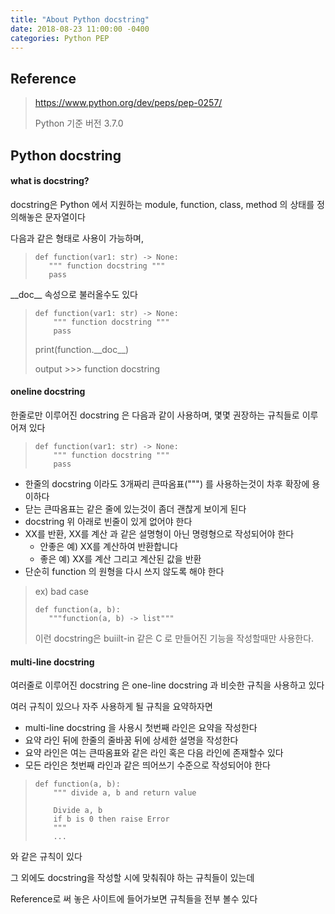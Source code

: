```yaml
---
title: "About Python docstring"
date: 2018-08-23 11:00:00 -0400
categories: Python PEP
---
```


## Reference
> https://www.python.org/dev/peps/pep-0257/
>
> Python 기준 버전 3.7.0

## Python docstring

#### what is docstring?
docstring은 Python 에서 지원하는 module, function, class, method 의 상태를 정의해놓은 문자열이다

다음과 같은 형태로 사용이 가능하며,

> ```python3
> def function(var1: str) -> None:
>    """ function docstring """
>    pass
>```

\_\_doc__ 속성으로 불러올수도 있다

> ```python3
> def function(var1: str) -> None:
>     """ function docstring """
>     pass
> ```
> print(function.\_\_doc__)
>
> output >>> function docstring


#### oneline docstring
한줄로만 이루어진 docstring 은 다음과 같이 사용하며, 몇몇 권장하는 규칙들로 이루어져 있다

> ```python3
> def function(var1: str) -> None:
>     """ function docstring """
>     pass
> ```

- 한줄의 docstring 이라도 3개짜리 큰따옴표(""") 를 사용하는것이 차후 확장에 용이하다
- 닫는 큰따옴표는 같은 줄에 있는것이 좀더 괜찮게 보이게 된다
- docstring 위 아래로 빈줄이 있게 없어야 한다
- XX를 반환, XX를 계산 과 같은 설명형이 아닌 명령형으로 작성되어야 한다
  - 안좋은 예) XX를 계산하여 반환합니다
  - 좋은 예) XX를 계산 그리고 계산된 값을 반환
- 단순히 function 의 원형을 다시 쓰지 않도록 해야 한다

>ex) bad case
>```
>def function(a, b):
>    """function(a, b) -> list"""
>```
> 이런 docstring은 buiilt-in 같은 C 로 만들어진 기능을 작성할때만 사용한다.

#### multi-line docstring
여러줄로 이루어진 docstring 은 one-line docstring 과 비슷한 규칙을 사용하고 있다

여러 규칙이 있으나 자주 사용하게 될 규칙을 요약하자면
- multi-line docstring 을 사용시 첫번째 라인은 요약을 작성한다
- 요약 라인 뒤에 한줄의 줄바꿈 뒤에 상세한 설명을 작성한다
- 요약 라인은 여는 큰따옴표와 같은 라인 혹은 다음 라인에 존재할수 있다
- 모든 라인은 첫번째 라인과 같은 띄어쓰기 수준으로 작성되어야 한다
> ```python3
> def function(a, b):
>     """ divide a, b and return value
>     
>     Divide a, b
>     if b is 0 then raise Error
>     """
>     ...
>```

와 같은 규칙이 있다

그 외에도 docstring을 작성할 시에 맞춰줘야 하는 규칙들이 있는데

Reference로 써 놓은 사이트에 들어가보면 규칙들을 전부 볼수 있다